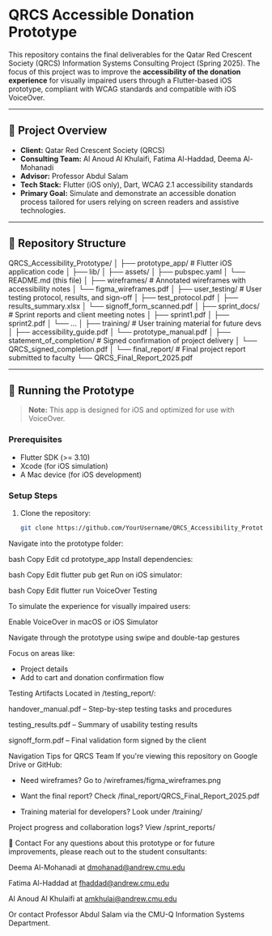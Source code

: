 # QRCS Accessible Donation Prototype

This repository contains the final deliverables for the Qatar Red Crescent Society (QRCS) Information Systems Consulting Project (Spring 2025). The focus of this project was to improve the **accessibility of the donation experience** for visually impaired users through a Flutter-based iOS prototype, compliant with WCAG standards and compatible with iOS VoiceOver.

---

## 🔧 Project Overview

- **Client:** Qatar Red Crescent Society (QRCS)  
- **Consulting Team:** Al Anoud Al Khulaifi, Fatima Al-Haddad, Deema Al-Mohanadi  
- **Advisor:** Professor Abdul Salam  
- **Tech Stack:** Flutter (iOS only), Dart, WCAG 2.1 accessibility standards  
- **Primary Goal:** Simulate and demonstrate an accessible donation process tailored for users relying on screen readers and assistive technologies.

---

## 📁 Repository Structure
QRCS_Accessibility_Prototype/ │ ├── prototype_app/ # Flutter iOS application code │ ├── lib/ │ ├── assets/ │ ├── pubspec.yaml │ └── README.md (this file) │ ├── wireframes/ # Annotated wireframes with accessibility notes │ └── figma_wireframes.pdf │ ├── user_testing/ # User testing protocol, results, and sign-off │ ├── test_protocol.pdf │ ├── results_summary.xlsx │ └── signoff_form_scanned.pdf │ ├── sprint_docs/ # Sprint reports and client meeting notes │ ├── sprint1.pdf │ ├── sprint2.pdf │ └── ... │ ├── training/ # User training material for future devs │ ├── accessibility_guide.pdf │ └── prototype_manual.pdf │ ├── statement_of_completion/ # Signed confirmation of project delivery │ └── QRCS_signed_completion.pdf │ └── final_report/ # Final project report submitted to faculty └── QRCS_Final_Report_2025.pdf

---

## 🚀 Running the Prototype

> **Note:** This app is designed for iOS and optimized for use with VoiceOver.

### Prerequisites

- Flutter SDK (>= 3.10)
- Xcode (for iOS simulation)
- A Mac device (for iOS development)

### Setup Steps

1. Clone the repository:
   ```bash
   git clone https://github.com/YourUsername/QRCS_Accessibility_Prototype.git
Navigate into the prototype folder:

bash
Copy
Edit
cd prototype_app
Install dependencies:

bash
Copy
Edit
flutter pub get
Run on iOS simulator:

bash
Copy
Edit
flutter run
VoiceOver Testing

To simulate the experience for visually impaired users:

Enable VoiceOver in macOS or iOS Simulator

Navigate through the prototype using swipe and double-tap gestures

Focus on areas like:
- Project details
- Add to cart and donation confirmation flow

Testing Artifacts
Located in /testing_report/:

handover_manual.pdf – Step-by-step testing tasks and procedures

testing_results.pdf – Summary of usability testing results

signoff_form.pdf – Final validation form signed by the client

Navigation Tips for QRCS Team
If you're viewing this repository on Google Drive or GitHub:

- Need wireframes? Go to /wireframes/figma_wireframes.png

- Want the final report? Check /final_report/QRCS_Final_Report_2025.pdf

- Training material for developers? Look under /training/

Project progress and collaboration logs? View /sprint_reports/

📩 Contact
For any questions about this prototype or for future improvements, please reach out to the student consultants:

Deema Al-Mohanadi at dmohanad@andrew.cmu.edu

Fatima Al-Haddad at fhaddad@andrew.cmu.edu

Al Anoud Al Khulaifi at amkhulai@andrew.cmu.edu

Or contact Professor Abdul Salam via the CMU-Q Information Systems Department.
